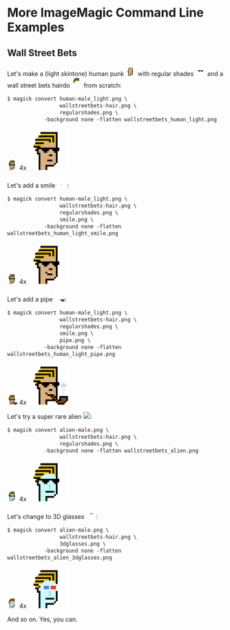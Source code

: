 # More ImageMagic Command Line Examples


## Wall Street Bets

Let's make a (light skintone) human punk
![](original/human-male_light.png)
with regular shades
![](original/regularshades.png)
and a wall street bets hairdo
![](misc/wallstreetbets-hair.png)
from scratch:


```
$ magick convert human-male_light.png \
                 wallstreetbets-hair.png \
                 regularshades.png \
            -background none -flatten wallstreetbets_human_light.png
```

![](i/wallstreetbets_human_light.png)  4x ![](i/wallstreetbets_human_lightx4.png)


Let's add a smile ![](original/smile.png):


```
$ magick convert human-male_light.png \
                 wallstreetbets-hair.png \
                 regularshades.png \
                 smile.png \
            -background none -flatten wallstreetbets_human_light_smile.png
```

![](i/wallstreetbets_human_light_smile.png) 4x  ![](i/wallstreetbets_human_light_smilex4.png)


Let's add a pipe ![](original/pipe.png):


```
$ magick convert human-male_light.png \
                 wallstreetbets-hair.png \
                 regularshades.png \
                 smile.png \
                 pipe.png \
            -background none -flatten wallstreetbets_human_light_pipe.png
```

![](i/wallstreetbets_human_light_pipe.png) 4x ![](i/wallstreetbets_human_light_pipex4.png)


Let's try a super rare alien ![](original/male-alien.png):

```
$ magick convert alien-male.png \
                 wallstreetbets-hair.png \
                 regularshades.png \
            -background none -flatten wallstreetbets_alien.png
```

![](i/wallstreetbets_alien.png) 4x ![](i/wallstreetbets_alienx4.png)


Let's change to 3D glasses ![](original/3dglasses.png):

```
$ magick convert alien-male.png \
                 wallstreetbets-hair.png \
                 3dglasses.png \
            -background none -flatten wallstreetbets_alien_3dglasses.png
```

![](i/wallstreetbets_alien_3dglasses.png) 4x ![](i/wallstreetbets_alien_3dglassesx4.png)



And so on. Yes, you can.


